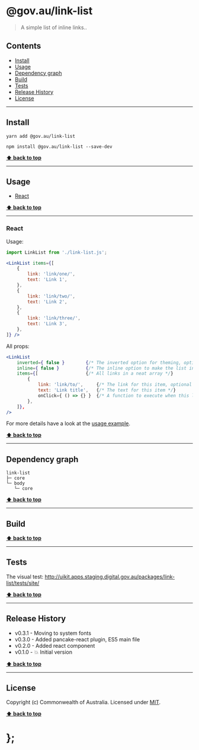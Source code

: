 @gov.au/link-list
============

> A simple list of inline links..


## Contents

* [Install](#install)
* [Usage](#usage)
* [Dependency graph](#dependency-graph)
* [Build](#build)
* [Tests](#tests)
* [Release History](#release-history)
* [License](#license)


----------------------------------------------------------------------------------------------------------------------------------------------------------------


## Install


```shell
yarn add @gov.au/link-list
```

```shell
npm install @gov.au/link-list --save-dev
```


**[⬆ back to top](#contents)**


----------------------------------------------------------------------------------------------------------------------------------------------------------------


## Usage


* [React](#react)


**[⬆ back to top](#contents)**


----------------------------------------------------------------------------------------------------------------------------------------------------------------


### React

Usage:

```jsx
import LinkList from './link-list.js';

<LinkList items={[
	{
		link: 'link/one/',
		text: 'Link 1',
	},
	{
		link: 'link/two/',
		text: 'Link 2',
	},
	{
		link: 'link/three/',
		text: 'Link 3',
	},
]} />
```

All props:

```jsx
<LinkList
	inverted={ false }        {/* The inverted option for theming, optional */}
	inline={ false }          {/* The inline option to make the list inline, optional */}
	items={[                  {/* All links in a neat array */}
		{
			link: 'link/to/',     {/* The link for this item, optional */}
			text: 'Link title',   {/* The text for this item */}
			onClick={ () => {} }  {/* A function to execute when this link is clicked, optional */}
		},
	]},
/>
```

For more details have a look at the [usage example](https://github.com/govau/uikit/tree/master/packages/link-list/tests/react/index.js).


**[⬆ back to top](#contents)**


----------------------------------------------------------------------------------------------------------------------------------------------------------------


## Dependency graph

```shell
link-list
├─ core
└─ body
   └─ core
```


**[⬆ back to top](#contents)**


----------------------------------------------------------------------------------------------------------------------------------------------------------------


## Build


**[⬆ back to top](#contents)**


----------------------------------------------------------------------------------------------------------------------------------------------------------------


## Tests

The visual test: http://uikit.apps.staging.digital.gov.au/packages/link-list/tests/site/


**[⬆ back to top](#contents)**


----------------------------------------------------------------------------------------------------------------------------------------------------------------


## Release History

* v0.3.1 - Moving to system fonts
* v0.3.0 - Added pancake-react plugin, ES5 main file
* v0.2.0 - Added react component
* v0.1.0 - 💥 Initial version


**[⬆ back to top](#contents)**


----------------------------------------------------------------------------------------------------------------------------------------------------------------


## License

Copyright (c) Commonwealth of Australia.
Licensed under [MIT](https://raw.githubusercontent.com/govau/uikit/packages/core/master/LICENSE).


**[⬆ back to top](#contents)**

# };
